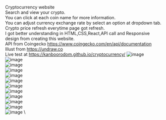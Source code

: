 Cryptocurrency website\
Search and view your crypto.\
You can click at each coin name for more information.\
You can adjust currency exchange rate by select an option at dropdown tab.\
Crypto price refresh everytime page got refresh.\
I got better understanding in HTML,CSS,React,API call and Responsive design from creating this website.\
API from Coingecko https://www.coingecko.com/en/api/documentation \
Illust from https://undraw.co \
Live test at https://kanboorodom.github.io/cryptocurrency/
![image](https://user-images.githubusercontent.com/78006318/133459518-4869dc32-7e03-4119-b5bc-31a5773f1cf0.png) \
![image](https://user-images.githubusercontent.com/78006318/133459662-feda22d8-f315-4e5d-9e05-7193fd03248e.png) \
![image](https://user-images.githubusercontent.com/78006318/133459775-55d445bc-b1da-462f-8181-acf1b0802348.png) \
![image](https://user-images.githubusercontent.com/78006318/133459865-60176dce-2795-4c79-b0a6-2b47f380da2b.png) \
![image](https://user-images.githubusercontent.com/78006318/133459978-68482c4d-fc79-400c-ad39-fb25577bb436.png) \
![image](https://user-images.githubusercontent.com/78006318/133460264-5aa95da5-5be6-4293-9e6c-33fb2ac4e464.png) \
![image](https://user-images.githubusercontent.com/78006318/133873300-0c598be6-352f-4700-90a7-4a746ec504da.png) \
![image](https://user-images.githubusercontent.com/78006318/133873320-fe608fa5-14a8-4b76-a43a-202416cdb2a3.png) \
![image](https://user-images.githubusercontent.com/78006318/133459328-66dd1577-a713-4eed-a481-39dd00af6885.png) \
![image](https://user-images.githubusercontent.com/78006318/133873351-4c09e6b2-b0c7-49c1-ac6f-2e15432cd98c.png) \
![image](https://user-images.githubusercontent.com/78006318/133873367-15d93f93-a098-4a5c-b841-f5b05382cd83.png) \
![image](https://user-images.githubusercontent.com/78006318/133881438-51995884-a8ac-4249-9109-0952638358f2.png) \









